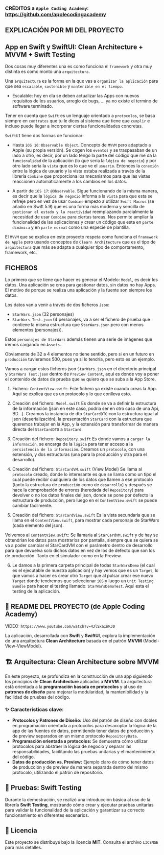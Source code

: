 
### CRÉDITOS a `Apple Coding Academy`: https://github.com/applecodingacademy
## EXPLICACIÓN POR MI DEL PROYECTO
## App en Swift y SwiftUI: Clean Architecture + MVVM + Swift Testing

Dos cosas muy diferentes una es como funciona el `framework` y otra muy distinta es como monto una `arquitectura`.

Una `arquitectura` es la forma en la que vas a `organizar la aplicación` para que sea `escalable`, `sostenible` y `mantenible en el tiempo`.
- Escalable: hoy en día se deben actualizar las Apps con nuevos requisitos de los usuarios, arreglo de bugs, ... ya no existe el termino de software terminado.

Tener en cuenta que `Swift` es un lenguaje orientado a `protocolos`, se basa siempre en `contratos` que tu le dices al sistema que tiene que `cumplir` e incluso puede llegar a incorporar ciertas funcionalidades concretas.

`SwiftUI` tiene dos formas de funcionar:
- Hasta `iOS 16`: `Observable Object`.
Concepto de `MVVM` pero adaptado a Apple (su propia versión). Se cogen los `eventos` y se traspasaban de un lado a otro, es decir, por un lado tengo la parte del código que me da la `funcionalidad` de la aplicación (lo que seria la `lógica de negocio`) y por otro lado seria la `vista` que es lo que ve el `usuario`. Entonces la `conexión` entre la lógica de usuario y la vista estaba realizada a través de la librería `Combine` que proporciona los mecanismos para que las vistas reaccionen automáticamente a los cambios en los datos.

- A partir de `iOS 17`: `@Observable`.
Sigue funcionando de la misma manera, es decir que la `lógica de negocio` informa a la `vista` para que esta se refreje pero en vez de usar `Combine` empezo a utilizar `Swift Macros` (se añadio en Swift 5.9) que es una forma más moderna y sencilla de `gestionar el estado y la reactividad` reemplazando parcialmente la necesidad de usar `Combine` para ciertas tareas. Nos permite ampliar la funcionalidad de las aplicaciones y crear un código que esta en `parte dinámica` y en `parte normal` como una especie de plantilla.

El `MVVM` que se explica en este proyecto respeta como funciona el `framework de Apple` pero usando conceptos de `Clearn Architecture` que es el tipo de `arquitectura` que más se adapta a cualquier tipo de comportamento, framework, etc.

## FICHEROS

Lo primero que se tiene que hacer es generar el Modelo: `Model`, es decir los datos. Una aplicación se crea para gestionar datos, sin datos no hay Apps. El motivo de porque se realiza una aplicación y la fuente son siempre los datos.

Los datos van a venir a través de dos ficheros `Json`:
- `StarWars.json` (32 personajes)
- `StarWars Test.json` (4 personajes, va a ser el fichero de prueba que contiene la misma estructura que `StarWars.json` pero con menos elementos (personajes)).

Estos `personajes de StarWars` además tienen una serie de imágenes que iremos cargando en `Assets`.

Obviamente de 32 a 4 elementos no tiene sentido, pero si en un futuro en `producción` tuvieramos 500, pues ya si lo tendria, pero esto es un ejemplo.

Vamos a cargar estos ficheros json `StarWars.json` en el directorio principal y `StarWars Test.json` dentro de `Preview Content`, aqui es donde voy a poner el contenido de datos de prueba que `no` quiero que se suba a la App Store.

1. Fichero: `ContentView.swift`:
Este fichero ya existe cuando creas la App. Aqui se explica que es un protocolo y lo que conlleva esto.

2. Creación del fichero: `Model.swift`
Es donde se va a definir la estructura de la información (json en este caso, podria ser en otro caso de una Api, BD...).
Creamos la instancia de dto `StarCardDTO` con la estructura igual al json (deserialización), la presentación `StarCard` con la estructura que queremos trabajar en la App, y la extensión para transformar de manera directa del `StarCardDTO` a `StarCard`.

3. Creación del fichero: `Repository.swift`
Es donde vamos a `cargar la información`, se encarga de la `lógica` para tener acceso a la `persistencia de la información`.
Creamos un `protocolo`, con una extensión, y dos estructuras (una para la producción y otra para el desarrollo).

4. Creación del fichero: `StarCardVM.swift` (View Model)
Se llama al `protocolo` creado, donde lo interesante es que se llama como un tipo el cual puede recibir cualquiera de los datos que llamen a ese protocolo (tanto la estructura de `producción` como de `desarrollo`) y después se hace la comprobación de errores (heredada del `Repository`) para devolver o no los datos finales del json, donde se pone por defecto la estructura de producción, pero luego en el `ContentView.swift` se puede cambiar facilmente.

5. Creación del fichero: `StarCardView.swift`
Es la vista secundaria que se llama en el `ContentView.swift`, para mostrar cada personaje de StarWars (cada elemento del json).

Volvemos al `ContentView.swift`:
Se llamaría al `StarCardVM.swift` y de hay se obtendrian los datos para mostrarlos por pantalla, siempre que se quiera se va a poder cambiar el StarCardVM con el parámetro dentro de desarrollo para que devuelva solo dichos datos en vez de los de defecto que son los de producción. Tanto en el simulador como en la Preview.

6. Le damos a la primera carpeta principal de todas `StarWarsDemo` (el cual es el ejecutable de nuestra aplicación) y hay vemos que es un `Target`, lo que vamos a hacer es crear otro `Target` que al pulsar crear ese nuevo `Target` donde tendremos que seleccionar `iOS` y luego un `Unit Testing Bundle` para hacer el testing llamado: `StarWarsDemoTest`.
Aqui esta el testing de la aplicación.

## 🚀 README DEL PROYECTO (de Apple Coding Academy)
VIDEO: `https://www.youtube.com/watch?v=4JlSxaIWRJ0`

La aplicación, desarrollada con **Swift** y **SwiftUI**, explora la implementación de una arquitectura **Clean Architecture** basada en el patrón **MVVM** (Model-View-ViewModel).

## 🏗️ Arquitectura: Clean Architecture sobre MVVM

En este proyecto, se profundiza en la construcción de una app siguiendo los principios de **Clean Architecture** aplicados a **MVVM**. La arquitectura está orientada a la **programación basada en protocolos** y al uso de **patrones de diseño** para mejorar la modularidad, la mantenibilidad y la facilidad de pruebas del código.

### ✨ Características clave:

- **Protocolos y Patrones de Diseño:** Uso del patrón de diseño con dobles en programación orientada a protocolos para desacoplar la lógica de la app de las fuentes de datos, permitiendo tener datos de producción y de preview separados en un mismo protocolo `RepositoryData`.
- **Programación orientada a protocolos:** Se demuestra cómo utilizar protocolos para abstraer la lógica de negocio y separar las responsabilidades, facilitando las pruebas unitarias y el mantenimiento del código.
- **Datos de producción vs. Preview:** Ejemplo claro de cómo tener datos de producción y de preview de manera separada dentro del mismo protocolo, utilizando el patrón de repositorio.

## 🧪 Pruebas: Swift Testing

Durante la demostración, se realizó una introducción básica al uso de la librería **Swift Testing**, mostrando cómo crear y ejecutar pruebas unitarias para validar la funcionalidad de la aplicación y garantizar su correcto funcionamiento en diferentes escenarios.

## 📄 Licencia

Este proyecto se distribuye bajo la licencia **MIT**. Consulta el archivo `LICENSE` para más detalles.
